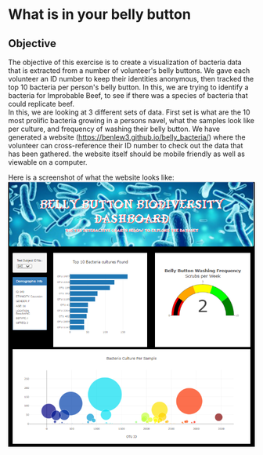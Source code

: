 # What is in your belly button
## Objective
The objective of this exercise is to create a visualization of bacteria data that is extracted from a number of volunteer's belly buttons. We gave each volunteer an ID number to keep their identities anonymous, then tracked the top 10 bacteria per person's belly button. In this, we are trying to identify a bacteria for Improbable Beef, to see if there was a species of bacteria that could replicate beef. 
<br>
In this, we are looking at 3 different sets of data. First set is what are the 10 most prolific bacteria growing in a persons navel, what the samples look like per culture, and frequency of washing their belly button. We have generated a website (https://benlew3.github.io/belly_bacteria/) where the volunteer can cross-reference their ID number to check out the data that has been gathered. the website itself should be mobile friendly as well as viewable on a computer.

Here is a screenshot of what the website looks like:
![website](https://github.com/benlew3/belly_bacteria/blob/main/images/dashboard.PNG)

